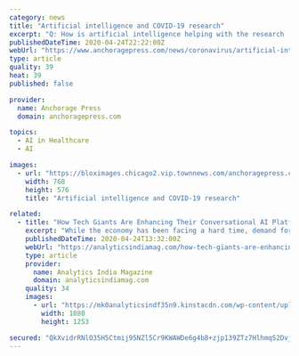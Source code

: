 ```yaml
---
category: news
title: "Artificial intelligence and COVID-19 research"
excerpt: "Q: How is artificial intelligence helping with the research ... After we identified those cases, we counseled on self-quarantining and therapy as indicated. And we’d like to think that doing that activity has helped to prevent new transmission. Q: Along with tracking the virus, how else is ai being used for COVID research?"
publishedDateTime: 2020-04-24T22:22:00Z
webUrl: "https://www.anchoragepress.com/news/coronavirus/artificial-intelligence-and-covid-19-research/article_b006aa88-8667-11ea-a4bd-1b8f8314d063.html"
type: article
quality: 39
heat: 39
published: false

provider:
  name: Anchorage Press
  domain: anchoragepress.com

topics:
  - AI in Healthcare
  - AI

images:
  - url: "https://bloximages.chicago2.vip.townnews.com/anchoragepress.com/content/tncms/assets/v3/editorial/e/f8/ef888988-8667-11ea-b779-bbb3bf7d6a57/5ea34841ee750.image.jpg?crop=768%2C576%2C128%2C0&resize=768%2C576&order=crop%2Cresize"
    width: 768
    height: 576
    title: "Artificial intelligence and COVID-19 research"

related:
  - title: "How Tech Giants Are Enhancing Their Conversational AI Platforms To Fight COVID-19"
    excerpt: "While the economy has been facing a hard time, demand for emerging technologies like conversational AI is at its peak. For instance, in India, the Ministry of Health along with the MyGov platform launched a ‘Corona Helpdesk’ chatbot on Facebook Messenger to ... to accelerate COVID‑19 diagnostics, research, and testing."
    publishedDateTime: 2020-04-24T13:32:00Z
    webUrl: "https://analyticsindiamag.com/how-tech-giants-are-enhancing-their-conversational-ai-platforms-to-fight-covid-19/"
    type: article
    provider:
      name: Analytics India Magazine
      domain: analyticsindiamag.com
    quality: 34
    images:
      - url: "https://mk0analyticsindf35n9.kinstacdn.com/wp-content/uploads/2020/04/aim_chtbt.jpeg"
        width: 1880
        height: 1253

secured: "QkXvidrRNlO35H5Ctmij95NZl5Cr9KWAWDe6g4b8+zjp139ZTz7HlhmqS2DvjQVaXsnDSlQ++niPlrgvoSHFBRgTnE2g9i661ccQVfC0shlKg0DVzgnMOlykXsLksfyAppnwlQh6ZjbEwIVnGNhVsaabm23KcrI+fvPPp6lhu7BlHU0PoTUVvJaQFsmgI70zCjyB+GwlnR1bFaHDdtCvDf0tX0x64oIbJt1vZ3XNBq14slKnJV/yaHXfgSk6d86Rg2zSNn5gpGwuy4ORPvqebAw8BDYF51Kj4hKDI81fEass1eyIOPKTQq1gP2OE5KlU;KanQwiW8C9ozp1FOm7HSQg=="
---
```


